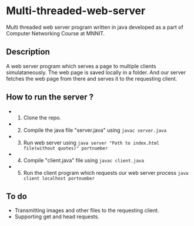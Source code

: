 # Multi-threaded-web-server
Multi threaded web server program written in java developed as a part of Computer Networking Course at MNNIT.

## Description 

A web server program which serves a page to multiple clients simulataneously. The web page is saved locally in a folder. And our server fetches the web page from there and serves it to the requesting client. 

## How to run the server ?

- 1) Clone the repo.

- 2) Compile the java file "server.java" using ```javac server.java ```
       
- 3) Run web server using ```java server "Path to index.html file(without quotes)" portnumber``` 
   
- 4) Compile "client.java" file using ```javac client.java```

- 5) Run the  client program which requests our web server process ```java client localhost portnumber```

## To do 

- Transmitting images and other files to the requesting client.
- Supporting get and head requests. 
        
      
                   


